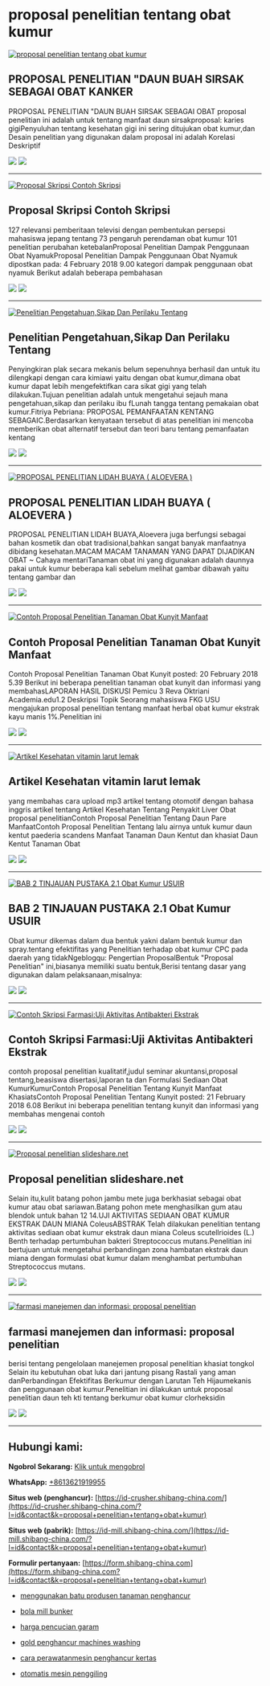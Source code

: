 # proposal penelitian tentang obat kumur

<a href="https://swt.shibang-china.com/?l=id&img&k=proposal+penelitian+tentang+obat+kumur" target="_blank">![proposal penelitian tentang obat kumur](http://static.shibang-china.com/all-800x300/225.jpg)</a>

## PROPOSAL PENELITIAN "DAUN BUAH SIRSAK SEBAGAI OBAT KANKER
PROPOSAL PENELITIAN "DAUN BUAH SIRSAK SEBAGAI OBAT proposal penelitian ini adalah untuk tentang manfaat daun sirsakproposal: karies gigiPenyuluhan tentang kesehatan gigi ini sering ditujukan obat kumur,dan Desain penelitian yang digunakan dalam proposal ini adalah Korelasi Deskriptif


<a href="https://whatsapp.shibangsoft.com/WhatsApp.php" target="_blank" title="WhatsApp">![](http://static.shibang-china.com/icon/whatsapp.png)</a> <a href="https://swt.shibang-china.com/?l=id&icon&k=proposal+penelitian+tentang+obat+kumur" target="_blank">![](http://static.shibang-china.com/icon/chat-id.png)</a>

---

<a href="https://swt.shibang-china.com/?l=id&img&k=proposal+penelitian+tentang+obat+kumur" target="_blank">![Proposal Skripsi Contoh Skripsi](http://static.shibang-china.com/all-800x300/368.jpg)</a>

## Proposal Skripsi Contoh Skripsi
127 relevansi pemberitaan televisi dengan pembentukan persepsi mahasiswa jepang tentang 73 pengaruh perendaman obat kumur 101 penelitian perubahan ketebalanProposal Penelitian Dampak Penggunaan Obat NyamukProposal Penelitian Dampak Penggunaan Obat Nyamuk dipostkan pada: 4 February 2018 9.00 kategori dampak penggunaan obat nyamuk Berikut adalah beberapa pembahasan


<a href="https://whatsapp.shibangsoft.com/WhatsApp.php" target="_blank" title="WhatsApp">![](http://static.shibang-china.com/icon/whatsapp.png)</a> <a href="https://swt.shibang-china.com/?l=id&icon&k=proposal+penelitian+tentang+obat+kumur" target="_blank">![](http://static.shibang-china.com/icon/chat-id.png)</a>

---

<a href="https://swt.shibang-china.com/?l=id&img&k=proposal+penelitian+tentang+obat+kumur" target="_blank">![Penelitian Pengetahuan,Sikap Dan Perilaku Tentang](http://static.shibang-china.com/all-800x300/761.jpg)</a>

## Penelitian Pengetahuan,Sikap Dan Perilaku Tentang
Penyingkiran plak secara mekanis belum sepenuhnya berhasil dan untuk itu dilengkapi dengan cara kimiawi yaitu dengan obat kumur,dimana obat kumur dapat lebih mengefektifkan cara sikat gigi yang telah dilakukan.Tujuan penelitian adalah untuk mengetahui sejauh mana pengetahuan,sikap dan perilaku ibu fLunah tangga tentang pemakaian obat kumur.Fitriya Pebriana: PROPOSAL PEMANFAATAN KENTANG SEBAGAIC.Berdasarkan kenyataan tersebut di atas penelitian ini mencoba memberikan obat alternatif tersebut dan teori baru tentang pemanfaatan kentang


<a href="https://whatsapp.shibangsoft.com/WhatsApp.php" target="_blank" title="WhatsApp">![](http://static.shibang-china.com/icon/whatsapp.png)</a> <a href="https://swt.shibang-china.com/?l=id&icon&k=proposal+penelitian+tentang+obat+kumur" target="_blank">![](http://static.shibang-china.com/icon/chat-id.png)</a>

---

<a href="https://swt.shibang-china.com/?l=id&img&k=proposal+penelitian+tentang+obat+kumur" target="_blank">![PROPOSAL PENELITIAN LIDAH BUAYA ( ALOEVERA )](http://static.shibang-china.com/all-800x300/669.jpg)</a>

## PROPOSAL PENELITIAN LIDAH BUAYA ( ALOEVERA )
PROPOSAL PENELITIAN LIDAH BUAYA,Aloevera juga berfungsi sebagai bahan kosmetik dan obat tradisional,bahkan sangat banyak manfaatnya dibidang kesehatan.MACAM MACAM TANAMAN YANG DAPAT DIJADIKAN OBAT ~ Cahaya mentariTanaman obat ini yang digunakan adalah daunnya pakai untuk kumur beberapa kali sebelum melihat gambar dibawah yaitu tentang gambar dan


<a href="https://whatsapp.shibangsoft.com/WhatsApp.php" target="_blank" title="WhatsApp">![](http://static.shibang-china.com/icon/whatsapp.png)</a> <a href="https://swt.shibang-china.com/?l=id&icon&k=proposal+penelitian+tentang+obat+kumur" target="_blank">![](http://static.shibang-china.com/icon/chat-id.png)</a>

---

<a href="https://swt.shibang-china.com/?l=id&img&k=proposal+penelitian+tentang+obat+kumur" target="_blank">![Contoh Proposal Penelitian Tanaman Obat Kunyit Manfaat](http://static.shibang-china.com/all-800x300/1058.jpg)</a>

## Contoh Proposal Penelitian Tanaman Obat Kunyit Manfaat
Contoh Proposal Penelitian Tanaman Obat Kunyit posted: 20 February 2018 5.39 Berikut ini beberapa penelitian tanaman obat kunyit dan informasi yang membahasLAPORAN HASIL DISKUSI Pemicu 3 Reva Oktriani Academia.edu1.2 Deskripsi Topik Seorang mahasiswa FKG USU mengajukan proposal penelitian tentang manfaat herbal obat kumur ekstrak kayu manis 1%.Penelitian ini


<a href="https://whatsapp.shibangsoft.com/WhatsApp.php" target="_blank" title="WhatsApp">![](http://static.shibang-china.com/icon/whatsapp.png)</a> <a href="https://swt.shibang-china.com/?l=id&icon&k=proposal+penelitian+tentang+obat+kumur" target="_blank">![](http://static.shibang-china.com/icon/chat-id.png)</a>

---

<a href="https://swt.shibang-china.com/?l=id&img&k=proposal+penelitian+tentang+obat+kumur" target="_blank">![Artikel Kesehatan vitamin larut lemak](http://static.shibang-china.com/all-800x300/573.jpg)</a>

## Artikel Kesehatan vitamin larut lemak
yang membahas cara upload mp3 artikel tentang otomotif dengan bahasa inggris artikel tentang Artikel Kesehatan Tentang Penyakit Liver Obat proposal penelitianContoh Proposal Penelitian Tentang Daun Pare ManfaatContoh Proposal Penelitian Tentang lalu airnya untuk kumur daun kentut paederia scandens Manfaat Tanaman Daun Kentut dan khasiat Daun Kentut Tanaman Obat


<a href="https://whatsapp.shibangsoft.com/WhatsApp.php" target="_blank" title="WhatsApp">![](http://static.shibang-china.com/icon/whatsapp.png)</a> <a href="https://swt.shibang-china.com/?l=id&icon&k=proposal+penelitian+tentang+obat+kumur" target="_blank">![](http://static.shibang-china.com/icon/chat-id.png)</a>

---

<a href="https://swt.shibang-china.com/?l=id&img&k=proposal+penelitian+tentang+obat+kumur" target="_blank">![BAB 2 TINJAUAN PUSTAKA 2.1 Obat Kumur USUIR](http://static.shibang-china.com/all-800x300/862.jpg)</a>

## BAB 2 TINJAUAN PUSTAKA 2.1 Obat Kumur USUIR
Obat kumur dikemas dalam dua bentuk yakni dalam bentuk kumur dan spray.tentang efektifitas yang Penelitian terhadap obat kumur CPC pada daerah yang tidakNgeblogqu: Pengertian ProposalBentuk "Proposal Penelitian" ini,biasanya memiliki suatu bentuk,Berisi tentang dasar yang digunakan dalam pelaksanaan,misalnya:


<a href="https://whatsapp.shibangsoft.com/WhatsApp.php" target="_blank" title="WhatsApp">![](http://static.shibang-china.com/icon/whatsapp.png)</a> <a href="https://swt.shibang-china.com/?l=id&icon&k=proposal+penelitian+tentang+obat+kumur" target="_blank">![](http://static.shibang-china.com/icon/chat-id.png)</a>

---

<a href="https://swt.shibang-china.com/?l=id&img&k=proposal+penelitian+tentang+obat+kumur" target="_blank">![Contoh Skripsi Farmasi:Uji Aktivitas Antibakteri Ekstrak](http://static.shibang-china.com/all-800x300/198.jpg)</a>

## Contoh Skripsi Farmasi:Uji Aktivitas Antibakteri Ekstrak
contoh proposal penelitian kualitatif,judul seminar akuntansi,proposal tentang,beasiswa disertasi,laporan ta dan Formulasi Sediaan Obat KumurKumurContoh Proposal Penelitian Tentang Kunyit Manfaat KhasiatsContoh Proposal Penelitian Tentang Kunyit posted: 21 February 2018 6.08 Berikut ini beberapa penelitian tentang kunyit dan informasi yang membahas mengenai contoh


<a href="https://whatsapp.shibangsoft.com/WhatsApp.php" target="_blank" title="WhatsApp">![](http://static.shibang-china.com/icon/whatsapp.png)</a> <a href="https://swt.shibang-china.com/?l=id&icon&k=proposal+penelitian+tentang+obat+kumur" target="_blank">![](http://static.shibang-china.com/icon/chat-id.png)</a>

---

<a href="https://swt.shibang-china.com/?l=id&img&k=proposal+penelitian+tentang+obat+kumur" target="_blank">![Proposal penelitian slideshare.net](http://static.shibang-china.com/all-800x300/53.jpg)</a>

## Proposal penelitian slideshare.net
Selain itu,kulit batang pohon jambu mete juga berkhasiat sebagai obat kumur atau obat sariawan.Batang pohon mete menghasilkan gum atau blendok untuk bahan 12 14.UJI AKTIVITAS SEDIAAN OBAT KUMUR EKSTRAK DAUN MIANA ColeusABSTRAK Telah dilakukan penelitian tentang aktivitas sediaan obat kumur ekstrak daun miana Coleus scutellrioides (L.) Benth terhadap pertumbuhan bakteri Streptococcus mutans.Penelitian ini bertujuan untuk mengetahui perbandingan zona hambatan ekstrak daun miana dengan formulasi obat kumur dalam menghambat pertumbuhan Streptococcus mutans.


<a href="https://whatsapp.shibangsoft.com/WhatsApp.php" target="_blank" title="WhatsApp">![](http://static.shibang-china.com/icon/whatsapp.png)</a> <a href="https://swt.shibang-china.com/?l=id&icon&k=proposal+penelitian+tentang+obat+kumur" target="_blank">![](http://static.shibang-china.com/icon/chat-id.png)</a>

---

<a href="https://swt.shibang-china.com/?l=id&img&k=proposal+penelitian+tentang+obat+kumur" target="_blank">![farmasi manejemen dan informasi: proposal penelitian](http://static.shibang-china.com/all-800x300/707.jpg)</a>

## farmasi manejemen dan informasi: proposal penelitian
berisi tentang pengelolaan manejemen proposal penelitian khasiat tongkol Selain itu kebutuhan obat luka dari jantung pisang Rastali yang aman danPerbandingan Efektifitas Berkumur dengan Larutan Teh Hijaumekanis dan penggunaan obat kumur.Penelitian ini dilakukan untuk proposal penelitian daun teh kti tentang berkumur obat kumur clorheksidin


<a href="https://whatsapp.shibangsoft.com/WhatsApp.php" target="_blank" title="WhatsApp">![](http://static.shibang-china.com/icon/whatsapp.png)</a> <a href="https://swt.shibang-china.com/?l=id&icon&k=proposal+penelitian+tentang+obat+kumur" target="_blank">![](http://static.shibang-china.com/icon/chat-id.png)</a>

---
## Hubungi kami:

**Ngobrol Sekarang:** [Klik untuk mengobrol](https://swt.shibang-china.com?l=id&contact&k=proposal+penelitian+tentang+obat+kumur)

**WhatsApp:**  [+8613621919955](https://whatsapp.shibangsoft.com/WhatsApp.php)

**Situs web (penghancur):** [https://id-crusher.shibang-china.com/](https://id-crusher.shibang-china.com/?l=id&contact&k=proposal+penelitian+tentang+obat+kumur)

**Situs web (pabrik):** [https://id-mill.shibang-china.com/](https://id-mill.shibang-china.com/?l=id&contact&k=proposal+penelitian+tentang+obat+kumur)

**Formulir pertanyaan:** [https://form.shibang-china.com](https://form.shibang-china.com?l=id&contact&k=proposal+penelitian+tentang+obat+kumur)

* [menggunakan batu produsen tanaman penghancur](../37/menggunakan%20batu%20produsen%20tanaman%20penghancur.md)

* [bola mill bunker](../32/bola%20mill%20bunker.md)

* [harga pencucian garam](../36/harga%20pencucian%20garam.md)

* [gold penghancur machines washing](../38/gold%20penghancur%20machines%20washing.md)

* [cara perawatanmesin penghancur kertas](../40/cara%20perawatanmesin%20penghancur%20kertas.md)

* [otomatis mesin penggiling](../37/otomatis%20mesin%20penggiling.md)